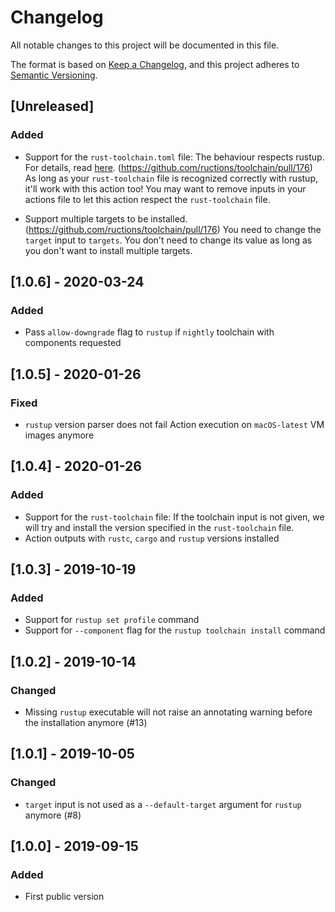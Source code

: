 # Changelog
All notable changes to this project will be documented in this file.

The format is based on [Keep a Changelog](https://keepachangelog.com/en/1.0.0/),
and this project adheres to [Semantic Versioning](https://semver.org/spec/v2.0.0.html).

## [Unreleased]

### Added
- Support for the `rust-toolchain.toml` file: The behaviour respects rustup. For details, read [here](https://rust-lang.github.io/rustup/overrides.html#the-toolchain-file). (https://github.com/ructions/toolchain/pull/176)
  As long as your `rust-toolchain` file is recognized correctly with rustup, it'll work with this action too!
  You may want to remove inputs in your actions file to let this action respect the `rust-toolchain` file.

- Support multiple targets to be installed. (https://github.com/ructions/toolchain/pull/176)
  You need to change the `target` input to `targets`. You don't need to change its value as long as you don't want to install multiple targets.

## [1.0.6] - 2020-03-24

### Added

- Pass `allow-downgrade` flag to `rustup` if `nightly` toolchain with components requested

## [1.0.5] - 2020-01-26

### Fixed

- `rustup` version parser does not fail Action execution on `macOS-latest` VM images anymore

## [1.0.4] - 2020-01-26

### Added

- Support for the `rust-toolchain` file: If the toolchain input is not given, we will try and install the version specified in the `rust-toolchain` file.
- Action outputs with `rustc`, `cargo` and `rustup` versions installed

## [1.0.3] - 2019-10-19

### Added

- Support for `rustup set profile` command
- Support for `--component` flag for the `rustup toolchain install` command

## [1.0.2] - 2019-10-14

### Changed

- Missing `rustup` executable will not raise an annotating warning before the installation anymore (#13)

## [1.0.1] - 2019-10-05

### Changed

- `target` input is not used as a `--default-target` argument for `rustup` anymore (#8)

## [1.0.0] - 2019-09-15

### Added

- First public version
